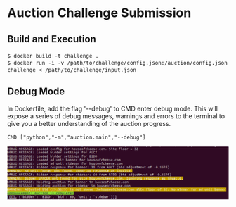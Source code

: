 # Auction Challenge Submission


## Build and Execution
````
$ docker build -t challenge .
$ docker run -i -v /path/to/challenge/config.json:/auction/config.json challenge < /path/to/challenge/input.json
````

## Debug Mode
In Dockerfile, add the flag '--debug' to CMD enter debug mode. This will expose a series of debug messages, warnings and errors to the terminal to give you a better understanding of the auction progress.

````
CMD ["python","-m","auction.main","--debug"]
````

![debug screenshot](/debug_mode_screenshot.png?raw=true)
